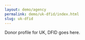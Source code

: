 ```yaml
---
layout: demo/agency
permalink: demo/uk-dfid/index.html
slug: uk-dfid
---
```


Donor profile for UK, DFID goes here.
